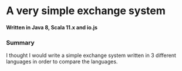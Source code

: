 # A very simple exchange system
#### Written in Java 8, Scala 11.x and io.js

### Summary

I thought I would write a simple exchange system written in 3 different languages in order to compare the languages.

